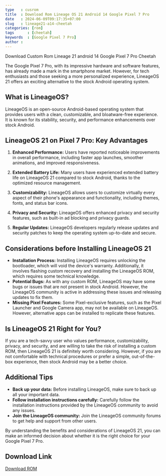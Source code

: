 ```yaml
---
type   : cusrom
title  : Download Rom Lineage OS 21 Android 14 Google Pixel 7 Pro
date   : 2024-06-09T09:17:35+07:00
slug   : lineage21-a14-cheetah
categories: [rom]
tags      : [cheetah]
keywords  : [Google Pixel 7 Pro]
author : 
---
```


Download Custom Rom Lineage 21 android 14 Google Pixel 7 Pro Cheetah

The Google Pixel 7 Pro, with its impressive hardware and software features, has already made a mark in the smartphone market. However, for tech enthusiasts and those seeking a more personalized experience, LineageOS 21 offers an exciting alternative to the stock Android operating system.

## What is LineageOS?

LineageOS is an open-source Android-based operating system that provides users with a clean, customizable, and bloatware-free experience. It is known for its stability, security, and performance enhancements over stock Android.

## LineageOS 21 on Pixel 7 Pro: Key Advantages

1. **Enhanced Performance:** Users have reported noticeable improvements in overall performance, including faster app launches, smoother animations, and improved responsiveness.

2. **Extended Battery Life:** Many users have experienced extended battery life on LineageOS 21 compared to stock Android, thanks to the optimized resource management.

3. **Customizability:** LineageOS allows users to customize virtually every aspect of their phone's appearance and functionality, including themes, fonts, and status bar icons.

4. **Privacy and Security:** LineageOS offers enhanced privacy and security features, such as built-in ad blocking and privacy guards.

5. **Regular Updates:** LineageOS developers regularly release updates and security patches to keep the operating system up-to-date and secure.

## Considerations before Installing LineageOS 21

* **Installation Process:** Installing LineageOS requires unlocking the bootloader, which will void the device's warranty. Additionally, it involves flashing custom recovery and installing the LineageOS ROM, which requires some technical knowledge.
* **Potential Bugs:** As with any custom ROM, LineageOS may have some bugs or issues that are not present in stock Android. However, the LineageOS community is active in addressing these issues and releasing updates to fix them.
* **Missing Pixel Features:** Some Pixel-exclusive features, such as the Pixel Launcher and Google Camera app, may not be available on LineageOS. However, alternative apps can be installed to replicate these features.

## Is LineageOS 21 Right for You?

If you are a tech-savvy user who values performance, customizability, privacy, and security, and are willing to take the risk of installing a custom ROM, then LineageOS 21 is definitely worth considering. However, if you are not comfortable with technical procedures or prefer a simple, out-of-the-box experience, then stock Android may be a better choice.

## Additional Tips

* **Back up your data:** Before installing LineageOS, make sure to back up all your important data.
* **Follow installation instructions carefully:** Carefully follow the installation instructions provided by the LineageOS community to avoid any issues.
* **Join the LineageOS community:** Join the LineageOS community forums to get help and support from other users.

By understanding the benefits and considerations of LineageOS 21, you can make an informed decision about whether it is the right choice for your Google Pixel 7 Pro.


## Download Link
[Download ROM](https://t.me/wahyu6070files/424?single)
